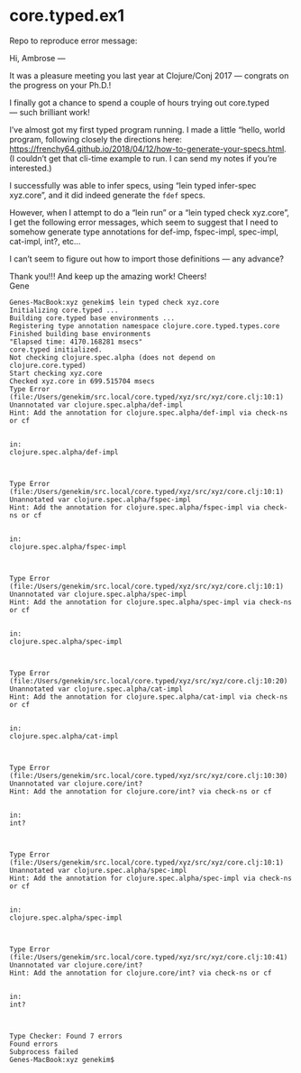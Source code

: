 # core.typed.ex1

Repo to reproduce error message:


Hi, Ambrose — 

It was a pleasure meeting you last year at Clojure/Conj 2017 — congrats on the progress on your Ph.D.! 

I finally got a chance to spend a couple of hours trying out core.typed — such brilliant work!  

I’ve almost got my first typed program running.  I made a little “hello, world program, following closely the directions here: https://frenchy64.github.io/2018/04/12/how-to-generate-your-specs.html.  (I couldn’t get that cli-time example to run.  I can send my notes if you’re interested.)

I successfully was able to infer specs, using “lein typed infer-spec xyz.core”, and it did indeed generate the `fdef` specs.

However, when I attempt to do a “lein run” or a “lein typed check xyz.core”, I get the following error messages, which seem to suggest that I need to somehow generate type annotations for def-imp, fspec-impl, spec-impl, cat-impl, int?, etc…

I can’t seem to figure out how to import those definitions — any advance?

Thank you!!!  And keep up the amazing work!
Cheers!  
Gene 

```
Genes-MacBook:xyz genekim$ lein typed check xyz.core
Initializing core.typed ...
Building core.typed base environments ...
Registering type annotation namespace clojure.core.typed.types.core
Finished building base environments
"Elapsed time: 4170.168281 msecs"
core.typed initialized.
Not checking clojure.spec.alpha (does not depend on clojure.core.typed)
Start checking xyz.core
Checked xyz.core in 699.515704 msecs
Type Error (file:/Users/genekim/src.local/core.typed/xyz/src/xyz/core.clj:10:1) 
Unannotated var clojure.spec.alpha/def-impl
Hint: Add the annotation for clojure.spec.alpha/def-impl via check-ns or cf


in:
clojure.spec.alpha/def-impl



Type Error (file:/Users/genekim/src.local/core.typed/xyz/src/xyz/core.clj:10:1) 
Unannotated var clojure.spec.alpha/fspec-impl
Hint: Add the annotation for clojure.spec.alpha/fspec-impl via check-ns or cf


in:
clojure.spec.alpha/fspec-impl



Type Error (file:/Users/genekim/src.local/core.typed/xyz/src/xyz/core.clj:10:1) 
Unannotated var clojure.spec.alpha/spec-impl
Hint: Add the annotation for clojure.spec.alpha/spec-impl via check-ns or cf


in:
clojure.spec.alpha/spec-impl



Type Error (file:/Users/genekim/src.local/core.typed/xyz/src/xyz/core.clj:10:20) 
Unannotated var clojure.spec.alpha/cat-impl
Hint: Add the annotation for clojure.spec.alpha/cat-impl via check-ns or cf


in:
clojure.spec.alpha/cat-impl



Type Error (file:/Users/genekim/src.local/core.typed/xyz/src/xyz/core.clj:10:30) 
Unannotated var clojure.core/int?
Hint: Add the annotation for clojure.core/int? via check-ns or cf


in:
int?



Type Error (file:/Users/genekim/src.local/core.typed/xyz/src/xyz/core.clj:10:1) 
Unannotated var clojure.spec.alpha/spec-impl
Hint: Add the annotation for clojure.spec.alpha/spec-impl via check-ns or cf


in:
clojure.spec.alpha/spec-impl



Type Error (file:/Users/genekim/src.local/core.typed/xyz/src/xyz/core.clj:10:41) 
Unannotated var clojure.core/int?
Hint: Add the annotation for clojure.core/int? via check-ns or cf


in:
int?



Type Checker: Found 7 errors
Found errors
Subprocess failed
Genes-MacBook:xyz genekim$ 
```

